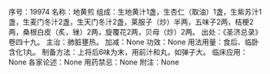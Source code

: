 序号：19974
名称：地黄煎
组成：生地黄汁1盏，生杏仁（取油）1盏，生紫苏汁1盏，生麦门冬汁2盏，生天门冬汁2盏，莱服子（炒）半两，五味子2两，桔梗2两，桑根白皮（炙，锉）2两，旋覆花2两，贝母（炒）2两。
出处：《圣济总录》卷四十九。
主治：肺脏壅热。
加减：None
功效：None
用法用量：食后、临卧含化1丸。
制备方法：上将后6味为末，用前汁和丸，如弹子大。
临床应用：None
各家论述：None
用药禁忌：None
附注：None
